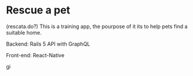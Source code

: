 # Rescue a pet
(rescata.do?)
This is a training app, the pourpose of it its to help pets find a suitable home.

Backend: Rails 5 API with GraphQL

Front-end: React-Native

gi
